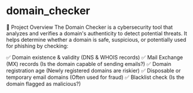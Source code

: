 # domain_checker
🚀 Project Overview
The Domain Checker is a cybersecurity tool that analyzes and verifies a domain's authenticity to detect potential threats. It helps determine whether a domain is safe, suspicious, or potentially used for phishing by checking:

✅ Domain existence & validity (DNS & WHOIS records)
✅ Mail Exchange (MX) records (Is the domain capable of sending emails?)
✅ Domain registration age (Newly registered domains are riskier)
✅ Disposable or temporary email domains (Often used for fraud)
✅ Blacklist check (Is the domain flagged as malicious?)

